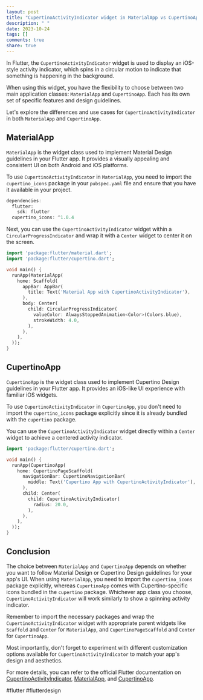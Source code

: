 ```yaml
---
layout: post
title: "CupertinoActivityIndicator widget in MaterialApp vs CupertinoApp"
description: " "
date: 2023-10-24
tags: []
comments: true
share: true
---
```


In Flutter, the `CupertinoActivityIndicator` widget is used to display an iOS-style activity indicator, which spins in a circular motion to indicate that something is happening in the background.

When using this widget, you have the flexibility to choose between two main application classes: `MaterialApp` and `CupertinoApp`. Each has its own set of specific features and design guidelines.

Let's explore the differences and use cases for `CupertinoActivityIndicator` in both `MaterialApp` and `CupertinoApp`.

## MaterialApp

`MaterialApp` is the widget class used to implement Material Design guidelines in your Flutter app. It provides a visually appealing and consistent UI on both Android and iOS platforms.

To use `CupertinoActivityIndicator` in `MaterialApp`, you need to import the `cupertino_icons` package in your `pubspec.yaml` file and ensure that you have it available in your project.

```dart
dependencies:
  flutter:
    sdk: flutter
  cupertino_icons: ^1.0.4
```

Next, you can use the `CupertinoActivityIndicator` widget within a `CircularProgressIndicator` and wrap it with a `Center` widget to center it on the screen.

```dart
import 'package:flutter/material.dart';
import 'package:flutter/cupertino.dart';

void main() {
  runApp(MaterialApp(
    home: Scaffold(
      appBar: AppBar(
        title: Text('Material App with CupertinoActivityIndicator'),
      ),
      body: Center(
        child: CircularProgressIndicator(
          valueColor: AlwaysStoppedAnimation<Color>(Colors.blue),
          strokeWidth: 4.0,
        ),
      ),
    ),
  ));
}
```

## CupertinoApp

`CupertinoApp` is the widget class used to implement Cupertino Design guidelines in your Flutter app. It provides an iOS-like UI experience with familiar iOS widgets.

To use `CupertinoActivityIndicator` in `CupertinoApp`, you don't need to import the `cupertino_icons` package explicitly since it is already bundled with the `cupertino` package.

You can use the `CupertinoActivityIndicator` widget directly within a `Center` widget to achieve a centered activity indicator.

```dart
import 'package:flutter/cupertino.dart';

void main() {
  runApp(CupertinoApp(
    home: CupertinoPageScaffold(
      navigationBar: CupertinoNavigationBar(
        middle: Text('Cupertino App with CupertinoActivityIndicator'),
      ),
      child: Center(
        child: CupertinoActivityIndicator(
          radius: 20.0,
        ),
      ),
    ),
  ));
}
```

## Conclusion

The choice between `MaterialApp` and `CupertinoApp` depends on whether you want to follow Material Design or Cupertino Design guidelines for your app's UI. When using `MaterialApp`, you need to import the `cupertino_icons` package explicitly, whereas `CupertinoApp` comes with Cupertino-specific icons bundled in the `cupertino` package. Whichever app class you choose, `CupertinoActivityIndicator` will work similarly to show a spinning activity indicator.

Remember to import the necessary packages and wrap the `CupertinoActivityIndicator` widget with appropriate parent widgets like `Scaffold` and `Center` for `MaterialApp`, and `CupertinoPageScaffold` and `Center` for `CupertinoApp`.

Most importantly, don't forget to experiment with different customization options available for `CupertinoActivityIndicator` to match your app's design and aesthetics.

For more details, you can refer to the official Flutter documentation on [CupertinoActivityIndicator](https://api.flutter.dev/flutter/cupertino/CupertinoActivityIndicator-class.html), [MaterialApp](https://api.flutter.dev/flutter/material/MaterialApp-class.html), and [CupertinoApp](https://api.flutter.dev/flutter/cupertino/CupertinoApp-class.html).

#flutter #flutterdesign